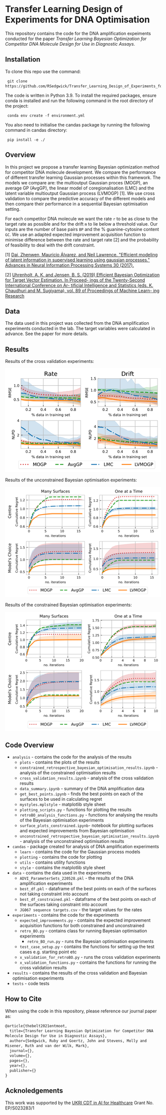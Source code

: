 # Transfer Learning Design of Experiments for DNA Optimisation

This repository contains the code for the DNA amplification expeiments conducted for the paper
_Transfer Learning Bayesian Optimization for Competitor DNA Molecule Design for Use in 
Diagnostic Assays_.

## Installation

To clone this repo use the command:
    
     git clone https://github.com/RSedgwick/Transfer_Learning_Design_of_Experiments_for_DNA_Optimisation.git

The code is written in Python 3.9. To install the required packages, ensure conda is installed and run the following 
command in the root directory of the project:

     conda env create -f environment.yml 

You also need to initialise the candas package by running the following command in candas directory:
    
     pip install -e ./

## Overview 

In this project we propose a transfer learning Bayesian optimization method for competitor DNA molecule development. We
compare the performance of different transfer learning Gaussian processes within this framework. The models we compare are:
the multioutput Gaussian proces (MOGP), an average GP (AvgGP), the linear model of coregionalisation (LMC) and
the latent variable multioutput Gaussian process (LVMOGP) [1]. We use cross validation to compare the predictive accuracy 
of the different models and then compare their performance in a sequential Bayesian optimisation setting.

For each competitor DNA molecule we want the rate `r` to be as close to the target rate as possible and for the 
drift `m` to lie below a threshold value. Our inputs are the number of base pairs `BP` and the % guanine-cytosine 
content `GC`. We use an adapted expected improvement acquisition function to minimise difference between 
the rate and target rate [2] and the probability of feasibility to deal with the drift constraint.

[1] [Dai, Zhenwen, Mauricio Álvarez, and Neil Lawrence. "Efficient modeling of latent information in 
supervised learning using gaussian processes." Advances in Neural Information Processing Systems 30 
(2017).](https://arxiv.org/abs/1705.09862)

[2] [Uhrenholt, A. K. and Jensen, B. S. (2019) Efficient Bayesian
Optimization for Target Vector Estimation. In Proceed-
ings of the Twenty-Second International Conference on Ar-
tificial Intelligence and Statistics (eds. K. Chaudhuri and
M. Sugiyama), vol. 89 of Proceedings of Machine Learn-
ing Research](http://proceedings.mlr.press/v89/uhrenholt19a/uhrenholt19a.pdf)

## Data 
The data used in this project was collected from the DNA amplification experiments conducted in the lab. The 
target variables were calculated in advance. See the paper for more details.

## Results

Results of the cross validation experiments:

![cross_validation](analysis/plots/cross_validation.svg)

Results of the unconstrained Bayesian optimisation experiments:

![unconstrained](analysis/plots/retroBO_cumulative_regret_r.svg)

Results of the constrained Bayesian optimisation experiments:

![unconstrained](analysis/plots/retroBO_cumulative_regret_all_both.svg)


## Code Overview

- `analysis` - contains the code for the analysis of the results
    - `plots` - contains the plots of the results
    - `constrained_retrospective_bayesian_optimisation_results.ipynb` - analysis of the constrained optimisation results
    - `cross_validation_results.ipynb` - analysis of the cross validation results
    - `data_summary.ipynb` - summary of the DNA amplification data
    - `get_best_points.ipynb` - finds the best points on each of the surfaces to be used in calculating regret
    - `mystyles.mplstyle` - matplotlib style sheet
    - `plotting_scripts.py` - functions for plotting the results
    - `retroBO_analysis_functions.py` - functions for analysing the results of the Bayesian optimisation experiments
    - `surface_plots_constrained.ipynb`- notebook for plotting surfaces and expected improvements from Bayesian optimisation
    - `unconstrained_retrospective_bayesian_optimisation_results.ipynb` - analysis of the unconstrained optimisation results
- `candas` - package created for analysis of DNA amplification experiments
  - `learn` - contains the code for the Gaussian process models
  - `plotting` - contains the code for plotting 
  - `utils` - contains utility functions
  - `style` - contains the matplotlib style sheet
- `data` - contains the data used in the experiments
  - `ADVI_ParameterSets_220528.pkl` - the results of the DNA amplification experiments
  - `best_df.pkl` - dataframe of the best points on each of the surfaces not taking constraint into account
  - `best_df_constrained.pkl` - dataframe of the best points on each of the surfaces taking constraint into account
  - `JG067 sequence targets.csv` - the target values for the rates 
- `experiments` - contains the code for the experiments
  - `expected_improvements.py` - contains the expected improvement acquisition functions for both constrained and unconstrained
  - `retro_BO.py` - contains class for running Bayesian optimisation experiments
    - `retro_BO_run.py` - runs the Bayesian optimisation experiments
  - `test_case_setup.py` - contains the functions for setting up the test cases e.g. starting point etc
  - `x_validation_for_retroBO.py` - runs the cross validation experiments
  - `x_validation_functions.py` - contains the functions for running the cross validation results
- `results` - contains the results of the cross validation and Bayesian optimisation experiments
- `tests` - code tests

## How to Cite 
When using the code in this repository, please reference our journal paper as:
```
@article{thebelt2021entmoot,
  title={Transfer Learning Bayesian Optimization for Competitor DNA Molecule Design for Use in Diagnostic Assays},
  author={Sedgwick, Ruby and Goertz, John and Stevens, Molly and Misener, Ruth and van der Wilk, Mark},
  journal={},
  volume={},
  pages={},
  year={},
  publisher={}
}
```
## Acknoledgements
This work was supported by the [UKRI CDT in AI for Healthcare](https://ai4health.io/) Grant No. EP/S023283/1 

